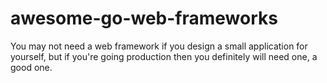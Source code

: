 # awesome-go-web-frameworks
You may not need a web framework if you design a small application for yourself, but if you're going production then you definitely will need one, a good one.

